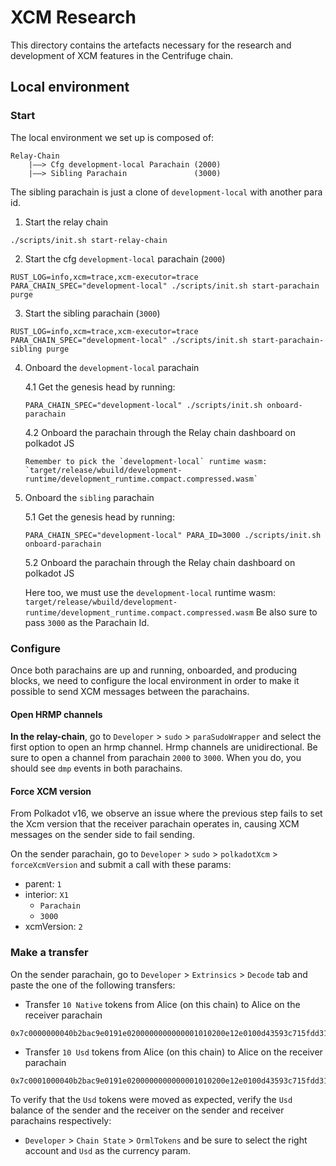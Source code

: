 # XCM Research

This directory contains the artefacts necessary for the research and development
of XCM features in the Centrifuge chain.


## Local environment

### Start

The local environment we set up is composed of:

```
Relay-Chain
    |——> Cfg development-local Parachain (2000)
    |——> Sibling Parachain               (3000)
```

The sibling parachain is just a clone of `development-local` with another para id.

1. Start the relay chain

```
./scripts/init.sh start-relay-chain
```


2. Start the cfg `development-local` parachain (`2000`)

```
RUST_LOG=info,xcm=trace,xcm-executor=trace PARA_CHAIN_SPEC="development-local" ./scripts/init.sh start-parachain purge
```

3. Start the sibling parachain (`3000`)

```
RUST_LOG=info,xcm=trace,xcm-executor=trace PARA_CHAIN_SPEC="development-local" ./scripts/init.sh start-parachain-sibling purge
```

4. Onboard the `development-local` parachain

   4.1 Get the genesis head by running:

    ```
    PARA_CHAIN_SPEC="development-local" ./scripts/init.sh onboard-parachain
    ```

   4.2 Onboard the parachain through the Relay chain dashboard on polkadot JS

       Remember to pick the `development-local` runtime wasm: `target/release/wbuild/development-runtime/development_runtime.compact.compressed.wasm`

5. Onboard the `sibling` parachain

   5.1 Get the genesis head by running:

    ```
    PARA_CHAIN_SPEC="development-local" PARA_ID=3000 ./scripts/init.sh onboard-parachain
    ```

   5.2 Onboard the parachain through the Relay chain dashboard on polkadot JS

   Here too, we must use the `development-local` runtime wasm: `target/release/wbuild/development-runtime/development_runtime.compact.compressed.wasm`
   Be also sure to pass `3000` as the Parachain Id.

### Configure

Once both parachains are up and running, onboarded, and producing blocks, we need to configure the local environment
in order to make it possible to send XCM messages between the parachains.

#### Open HRMP channels

**In the relay-chain**, go to `Developer` > `sudo` > `paraSudoWrapper` and select the first option to open an hrmp channel.
Hrmp channels are unidirectional. Be sure to open a channel from parachain `2000` to `3000`. When you do,
you should see `dmp` events in both parachains.

#### Force XCM version

From Polkadot v16, we observe an issue where the previous step fails to set the Xcm version that the receiver parachain
operates in, causing XCM messages on the sender side to fail sending.

On the sender parachain, go to `Developer` > `sudo` > `polkadotXcm` > `forceXcmVersion` and submit a call with these params:

- parent: `1`
- interior: `X1`
    - `Parachain`
    - `3000`
- xcmVersion: `2`


### Make a transfer

On the sender parachain, go to `Developer` > `Extrinsics` > `Decode` tab and paste the one of the following transfers:

- Transfer `10 Native` tokens from Alice (on this chain) to Alice on the receiver parachain

```
0x7c0000000040b2bac9e0191e0200000000000001010200e12e0100d43593c715fdd31c61141abd04a99fd6822c8558854ccde39a5684e7a56da27d00f2052a01000000
```

- Transfer `10 Usd` tokens from Alice (on this chain) to Alice on the receiver parachain

```
0x7c0001000040b2bac9e0191e0200000000000001010200e12e0100d43593c715fdd31c61141abd04a99fd6822c8558854ccde39a5684e7a56da27d00f2052a01000000
```

To verify that the `Usd` tokens were moved as expected, verify the `Usd` balance of the sender and the receiver on the
sender and receiver parachains respectively:

- `Developer` > `Chain State` > `OrmlTokens` and be sure to select the right account and `Usd` as the currency param.
